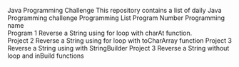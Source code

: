 Java Programming Challenge
This repository contains a list of daily Java Programming challenge
Programming List
Program Number	Programming name	
Program 1	Reverse a String using for loop with charAt function.	
Project 2	Reverse a String using for loop with toCharArray function
Project 3	Reverse a String using with StringBuilder 
Project 3	Reverse a String without loop and inBuild functions
